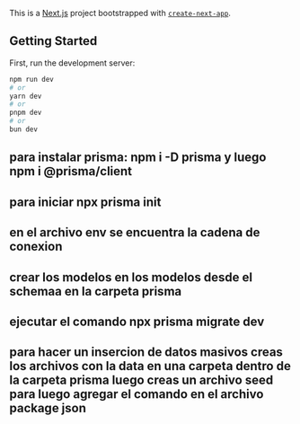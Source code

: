 This is a [Next.js](https://nextjs.org/) project bootstrapped with [`create-next-app`](https://github.com/vercel/next.js/tree/canary/packages/create-next-app).

## Getting Started

First, run the development server:

```bash
npm run dev
# or
yarn dev
# or
pnpm dev
# or
bun dev
```
## para instalar prisma: npm i -D prisma y luego npm i @prisma/client
## para iniciar npx prisma init
## en el archivo env se encuentra la cadena de conexion 
## crear los modelos en los modelos desde el schemaa en la carpeta prisma
## ejecutar el comando npx prisma migrate dev   
## para hacer un insercion de datos masivos creas los archivos con la data en una carpeta dentro de la carpeta prisma luego creas un archivo seed para luego agregar el comando en el archivo package json 